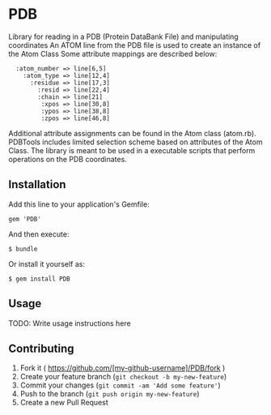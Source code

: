 # PDB

Library for reading in a PDB (Protein DataBank File) and manipulating coordinates
An ATOM line from the PDB file is used to create an instance of the Atom Class
Some attribute mappings are described below:

      :atom_number => line[6,5]
        :atom_type => line[12,4]
          :residue => line[17,3]
            :resid => line[22,4]
            :chain => line[21]
             :xpos => line[30,8]
             :ypos => line[38,8]
             :zpos => line[46,8]

Additional attribute assignments can be found in the Atom class (atom.rb).
PDBTools includes limited selection scheme based on attributes of the Atom Class.
The library is meant to be used in a executable scripts that perform operations on the PDB coordinates.

## Installation

Add this line to your application's Gemfile:

    gem 'PDB'

And then execute:

    $ bundle

Or install it yourself as:

    $ gem install PDB

## Usage

TODO: Write usage instructions here

## Contributing

1. Fork it ( https://github.com/[my-github-username]/PDB/fork )
2. Create your feature branch (`git checkout -b my-new-feature`)
3. Commit your changes (`git commit -am 'Add some feature'`)
4. Push to the branch (`git push origin my-new-feature`)
5. Create a new Pull Request
